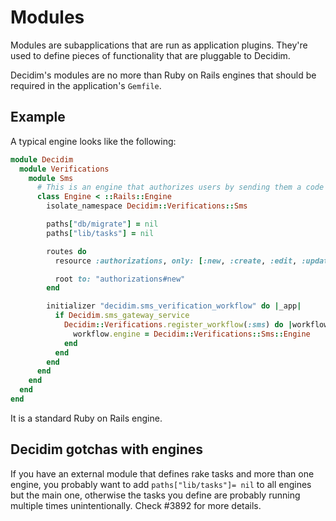 # Modules

Modules are subapplications that are run as application plugins.
They're used to define pieces of functionality that are pluggable to Decidim.

Decidim's modules are no more than Ruby on Rails engines that should be required in the application's `Gemfile`.

## Example

A typical engine looks like the following:

```ruby
module Decidim
  module Verifications
    module Sms
      # This is an engine that authorizes users by sending them a code through an SMS.
      class Engine < ::Rails::Engine
        isolate_namespace Decidim::Verifications::Sms

        paths["db/migrate"] = nil
        paths["lib/tasks"] = nil

        routes do
          resource :authorizations, only: [:new, :create, :edit, :update], as: :authorization

          root to: "authorizations#new"
        end

        initializer "decidim.sms_verification_workflow" do |_app|
          if Decidim.sms_gateway_service
            Decidim::Verifications.register_workflow(:sms) do |workflow|
              workflow.engine = Decidim::Verifications::Sms::Engine
            end
          end
        end
      end
    end
  end
end
```

It is a standard Ruby on Rails engine.

## Decidim gotchas with engines

If you have an external module that defines rake tasks and more than one engine, you probably want to add `paths["lib/tasks"]= nil` to all engines but the main one, otherwise the tasks you define are probably running multiple times unintentionally. Check #3892 for more details.

